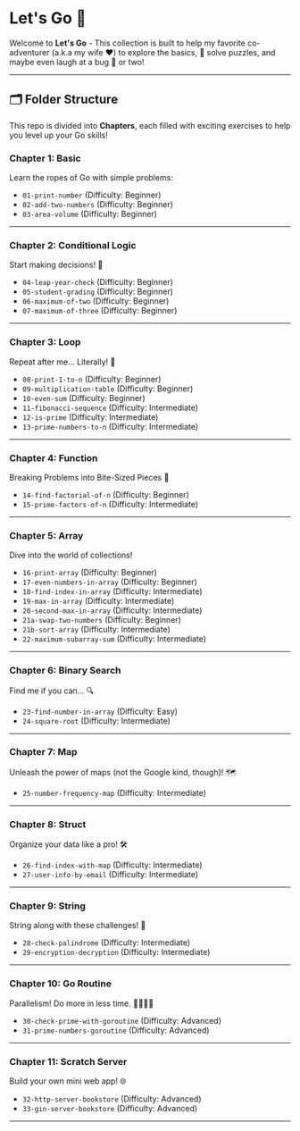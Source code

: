 # Let's Go 🚀   

Welcome to **Let's Go** - This collection is built to help my favorite co-adventurer (a.k.a my wife ❤️) to explore the basics, 🧩 solve puzzles, and maybe even laugh at a bug 🐛 or two!

---

## 🗂️ Folder Structure  

This repo is divided into **Chapters**, each filled with exciting exercises to help you level up your Go skills!  

### **Chapter 1: Basic**  
Learn the ropes of Go with simple problems:  
- `01-print-number` (Difficulty: Beginner)  
- `02-add-two-numbers` (Difficulty: Beginner)  
- `03-area-volume` (Difficulty: Beginner)

---

### **Chapter 2: Conditional Logic**  
Start making decisions! 🧠  
- `04-leap-year-check` (Difficulty: Beginner)  
- `05-student-grading` (Difficulty: Beginner)  
- `06-maximum-of-two` (Difficulty: Beginner)
- `07-maximum-of-three` (Difficulty: Beginner)

---

### **Chapter 3: Loop**  
Repeat after me… Literally! 🔄  
- `08-print-1-to-n` (Difficulty: Beginner) 
- `09-multiplication-table` (Difficulty: Beginner) 
- `10-even-sum` (Difficulty: Beginner)  
- `11-fibonacci-sequence` (Difficulty: Intermediate)
- `12-is-prime` (Difficulty: Intermediate)
- `13-prime-numbers-to-n` (Difficulty: Intermediate)

---

### **Chapter 4: Function**  
Breaking Problems into Bite-Sized Pieces 🍰
- `14-find-factorial-of-n` (Difficulty: Beginner)
- `15-prime-factors-of-n` (Difficulty: Intermediate)

---

### **Chapter 5: Array**  
Dive into the world of collections!  
- `16-print-array` (Difficulty: Beginner)  
- `17-even-numbers-in-array` (Difficulty: Beginner)    
- `18-find-index-in-array` (Difficulty: Intermediate)
- `19-max-in-array` (Difficulty: Intermediate)  
- `20-second-max-in-array` (Difficulty: Intermediate)  
- `21a-swap-two-numbers` (Difficulty: Beginner)  
- `21b-sort-array` (Difficulty: Intermediate)  
- `22-maximum-subarray-sum` (Difficulty: Intermediate)

---

### **Chapter 6: Binary Search**  
Find me if you can... 🔍
- `23-find-number-in-array` (Difficulty: Easy) 
- `24-square-root` (Difficulty: Intermediate)

---

### **Chapter 7: Map**  
Unleash the power of maps (not the Google kind, though)! 🗺️  
- `25-number-frequency-map` (Difficulty: Intermediate)

---

### **Chapter 8: Struct**  
Organize your data like a pro! 🛠️  
- `26-find-index-with-map` (Difficulty: Intermediate)
- `27-user-info-by-email` (Difficulty: Intermediate)

---

### **Chapter 9: String**  
String along with these challenges! 🎸  
- `28-check-palindrome` (Difficulty: Intermediate)
- `29-encryption-decryption` (Difficulty: Intermediate)

---

### **Chapter 10: Go Routine**  
Parallelism! Do more in less time. 🏃‍♂️🏃‍♀️  
- `30-check-prime-with-goroutine` (Difficulty: Advanced) 
- `31-prime-numbers-goroutine` (Difficulty: Advanced)

---

### **Chapter 11: Scratch Server**  
Build your own mini web app! 🌐  
- `32-http-server-bookstore` (Difficulty: Advanced)
- `33-gin-server-bookstore` (Difficulty: Advanced) 

---
